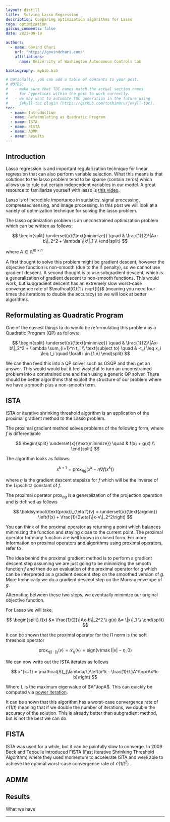 ```yaml
---
layout: distill
title:  Solving Lasso Regression
description: Comparing optimization algorithms for Lasso
tags: optimization
giscus_comments: false
date: 2023-09-19

authors:
  - name: Govind Chari
    url: "https://govindchari.com/"
    affiliations:
      name: University of Washington Autonomous Controls Lab

bibliography: mybib.bib

# Optionally, you can add a table of contents to your post.
# NOTES:
#   - make sure that TOC names match the actual section names
#     for hyperlinks within the post to work correctly.
#   - we may want to automate TOC generation in the future using
#     jekyll-toc plugin (https://github.com/toshimaru/jekyll-toc).
toc:
  - name: Introduction
  - name: Reformulating as Quadratic Program
  - name: ISTA
  - name: FISTA
  - name: ADMM
  - name: Results
---
```


## Introduction
Lasso regression is and important regularization technique for linear regression that can also perform variable selection. What this means is that solutions to the lasso problem tend to be sparse (contain zeros) which allows us to rule out certain independent variables in our model. A great resource to familiarize yourself with lasso is [this video](https://www.youtube.com/watch?v=GaXfqoLR_yI&ab_channel=SteveBrunton).

Lasso is of incredible importance in statistics, signal processing, compressed sensing, and image processing. In this post we will look at a variety of optimization technique for solving the lasso problem. 

The lasso optimization problem is an unconstrained optimization problem which can be written as follows:

$$
\begin{split}
    \underset{x}{\text{minimize}} 
    \quad & \frac{1}{2}\|Ax-b\|_2^2 + \lambda \|x\|_1 \\
\end{split}
$$

where $A \in \mathbb{R}^{m \times n}$

A first thought to solve this problem might be gradient descent, however the objective function is non-smooth (due to the l1 penalty), so we cannot use gradient descent.
A second thought is to use subgradient descent, which is a generalization of gradient descent to non-smooth functions. This would work, but subgradient descent has an extremely slow worst-case convergence rate of $\mathcal{O}(1 / \sqrt{t})$ (meaning you need four times the iterations to double the accuracy) so we will look at better algorithms.

## Reformulating as Quadratic Program
One of the easiest things to do would be reformulating this problem as a Quadratic Program (QP) as follows:

$$
\begin{split}
    \underset{x}{\text{minimize}} 
    \quad & \frac{1}{2}\|Ax-b\|_2^2 + \lambda \sum_{i=1}^n t_i \\
    \text{subject to} 
    \quad & -t_i \leq x_i \leq t_i \quad \forall i \in [1,n]
\end{split}
$$

We can then feed this into a QP solver such as OSQP and then get an answer. This would would but it feel wasteful to turn an unconstrained problem into a constrained one and then using a generic QP solver. There should be better algorithms that exploit the structure of our problem where we have a smooth plus a non-smooth term.

## ISTA
ISTA or iterative shrinking threshold algorithm is an application of the proximal gradient method to the Lasso problem.

The proximal gradient method solves problems of the following form, where $f$ is differentiable

$$
\begin{split}
    \underset{x}{\text{minimize}} 
    \quad & f(x) + g(x) \\
\end{split}
$$

The algorithm looks as follows:

$$
x^{k+1} = \boldsymbol{\text{prox}}_{\eta g}(x^k - \eta \nabla f(x^k))
$$

where $\eta$ is the gradient descent stepsize for $f$ which will be the inverse of the Lipschitz constant of $f$.

The proximal operator $\boldsymbol{\text{prox}}_{\eta g}$ is a generalization of the projection operation and is defined as follows

$$
\boldsymbol{\text{prox}}_{\eta f}(v) = \underset{x}{\text{argmin}} \left(f(x) + \frac{1}{2\eta}\|x-v\|_2^2\right) 
$$

You can think of the proximal operator as returning a point which balances minimizing the function and staying close to the current point. The proximal operator for many function are well known in closed form. For more information on proximal operators and algorithms using proximal operators, refer to <d-cite key="Parikh2014Proximal"></d-cite>.

The idea behind the proximal gradient method is to perform a gradient descent step assuming we are just going to be minimizing the smooth function $f$ and then do an evaluation of the proximal operator for $g$ which can be interpreted as a gradient descent step on the smoothed version of $g$. More technically we do a gradient descent step on the Moreau envelope of $g$.

Alternating between these two steps, we eventually minimize our original objective function.

For Lasso we will take, 

$$
\begin{split}
    f(x) &= \frac{1}{2}\|Ax-b\|_2^2 \\
    g(x) &= \|x\|_1 \\
\end{split}
$$

It can be shown that the proximal operator for the l1 norm is the soft threshold operator

$$
\boldsymbol{\text{prox}}_{\eta \|\cdot\|_1}(v) = \mathcal{S}_\eta(v) = \text{sign}(v)\max(|v|-\eta,0)
$$

We can now write out the ISTA iterates as follows

$$
x^{k+1} = \mathcal{S}_{\lambda/L}\left(x^k - \frac{1}{L}A^\top(Ax^k-b)\right)
$$

Where $L$ is the maximum eigenvalue of $A^\topA$. This can quickly be computed via [power iteration](https://en.wikipedia.org/wiki/Power_iteration).

It can be shown that this algorithm has a worst-case convergence rate of $\mathcal{O}(1 / t)$ meaning that if we double the number of iterations, we double the accuracy of the solution. This is already better than subgradient method, but is not the best we can do.

## FISTA
ISTA was used for a while, but it can be painfully slow to converge. In 2009 Beck and Teboulle introduced FISTA (Fast Iterative Shrinking Threshold Algorithm) where they used momentum to accelerate ISTA and were able to achieve the optimal worst-case convergence rate of $\mathcal{O}(1 / t^2)$ <d-cite key="Beck2009Fast"></d-cite>.

## ADMM

## Results
What we have 

***